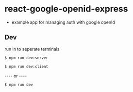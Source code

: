 # react-google-openid-express

* example app for managing auth with google openId

## Dev 

run in to seperate terminals

```bash
$ npm run dev:server
```

```bash
$ npm run dev:client
```

---- or ----

```bash 
$ npm run dev
```